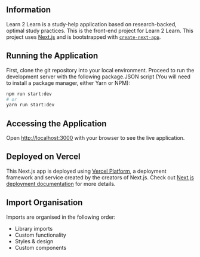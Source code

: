 ## Information
Learn 2 Learn is a study-help application based on research-backed, optimal study practices.
This is the front-end project for Learn 2 Learn. 
This project uses [Next.js](https://nextjs.org/) and is bootstrapped with [`create-next-app`](https://github.com/vercel/next.js/tree/canary/packages/create-next-app).



## Running the Application
First, clone the git repository into your local environment.
Proceed to run the development server with the following package.JSON script (You will need to install a package manager, either Yarn or NPM):

```bash
npm run start:dev
# or
yarn run start:dev
```



## Accessing the Application
Open [http://localhost:3000](http://localhost:3000) with your browser to see the live application.



## Deployed on Vercel
This Next.js app is deployed using [Vercel Platform](https://vercel.com/import?utm_medium=default-template&filter=next.js&utm_source=create-next-app&utm_campaign=create-next-app-readme), a deployment framework and service created by the creators of Next.js.
Check out [Next.js deployment documentation](https://nextjs.org/docs/deployment) for more details.



## Import Organisation
Imports are organised in the following order:
-   Library imports
-   Custom functionality
-   Styles & design
-   Custom components
